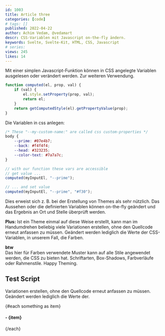 ```yaml
---
id: 1003
title: Article three
categories: [code]
# tags: []
published: 2022-04-22
author: Achim Vedam, @vedamart
descr: CSS-Variablen mit Javascript on-the-fly ändern.
keywords: Svelte, Svelte-Kit, HTML, CSS, Javascript
# series:
views: 245
likes: 14
---
```


<script>
	const something = [
		'one', 'two', 'three'
	]
</script>

Mit einer simplen Javascript-Funktion können in CSS angelegte Variablen ausgelesen oder verändert werden. Zur weiteren Verwendung.

```js
function computed(el, prop, val) {
	if (val) {
		el.style.setProperty(prop, val);
		return el;
	}
	return getComputedStyle(el).getPropertyValue(prop);
}
```

Die Variablen in css anlegen:

```css
/* These "--my-custom-name:" are called css custom-properties */
body {
	--prime: #07e4b7;
	--back: #f4f4f4;
	--head: #323235;
	--color-text: #7a7a7c;
}
```

```js
// with our function these vars are accessible
// get value ...
computed(myInputEl, "--prime");

// ... and set value
computed(myInputEl, "--prime", "#f30");
```

Dies erweist sich z. B. bei der Erstellung von Themes als sehr nützlich. Das Aussehen oder die definierten Variablen können on-the-fly geändert und das Ergebnis an Ort und Stelle überprüft werden.

**Plus:** Ist ein Theme einmal auf diese Weise erstellt, kann man im Handumdrehen beliebig viele Variationen erstellen, ohne den Quellcode erneut anfassen zu müssen. Geändert werden lediglich die Werte der CSS-Variablen, in unserem Fall, die Farben.

**btw**  
Das hier für Farben verwendete Muster kann auf alle Stile angewendet werden, die CSS zu bieten hat. Schriftarten, Box-Shadows, Farbverläufe oder Rahmenstile. Happy Theming.

## Test Script

Variationen erstellen, ohne den Quellcode erneut anfassen zu müssen. Geändert werden lediglich die Werte der.

{#each something as item}

<h4>- {item}</h4>
{/each}
